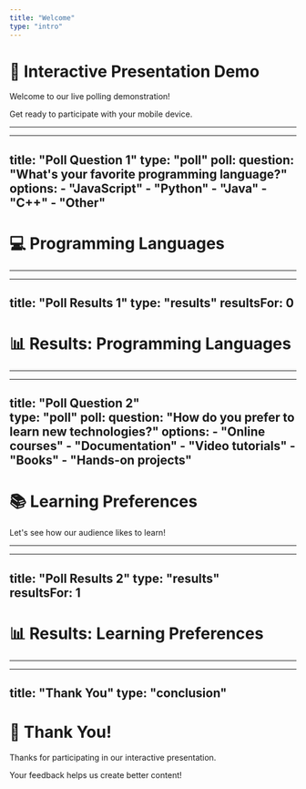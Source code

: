 ```yaml
---
title: "Welcome"
type: "intro"
---
```


# 🎉 Interactive Presentation Demo

Welcome to our live polling demonstration!

Get ready to participate with your mobile device.

---

---
title: "Poll Question 1"
type: "poll"
poll:
  question: "What's your favorite programming language?"
  options:
    - "JavaScript"
    - "Python"
    - "Java"
    - "C++"
    - "Other"
---

# 💻 Programming Languages

<!-- Poll will automatically start when this slide is shown -->

---

---
title: "Poll Results 1"
type: "results"
resultsFor: 0
---

# 📊 Results: Programming Languages

<!-- Results chart will be automatically generated here -->

---

---
title: "Poll Question 2"  
type: "poll"
poll:
  question: "How do you prefer to learn new technologies?"
  options:
    - "Online courses"
    - "Documentation"
    - "Video tutorials"
    - "Books"
    - "Hands-on projects"
---

# 📚 Learning Preferences

Let's see how our audience likes to learn!

---

---
title: "Poll Results 2"
type: "results"  
resultsFor: 1
---

# 📊 Results: Learning Preferences

<!-- Results chart will be automatically generated here -->

---

---
title: "Thank You"
type: "conclusion"
---

# 🙏 Thank You!

Thanks for participating in our interactive presentation.

Your feedback helps us create better content!

<!-- poll:
question: "How would you rate this presentation?"
options:
  - "Excellent"
  - "Good"
  - "Fair"
  - "Needs improvement"
-->